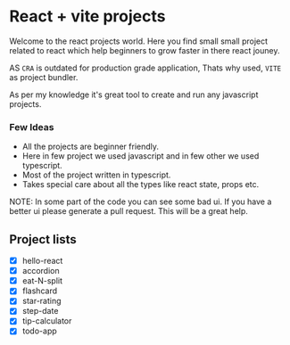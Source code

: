 # React + vite projects

Welcome to the react projects world. Here you find small small project related to react which help beginners to grow faster in there react jouney.

AS `CRA` is outdated for production grade application, Thats why used, `VITE` as project bundler. 

As per my knowledge it's great tool to create and run any javascript projects.
### Few Ideas
- All the projects are beginner friendly.
- Here in few project we used javascript and in few other we used typescript.
- Most of the project written in typescript.
- Takes special care about all the types like react state, props etc.

NOTE: In some part of the code you can see some bad ui. If you have a better ui please generate a pull request. This will be a great help.

## Project lists
- [x] hello-react
- [x] accordion
- [x] eat-N-split
- [x] flashcard
- [x] star-rating
- [x] step-date
- [x] tip-calculator
- [x] todo-app
